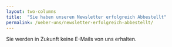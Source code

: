 ```yaml
---
layout: two-columns
title:  "Sie haben unseren Newsletter erfolgreich Abbestellt"
permalink: /ueber-uns/newsletter-erfolgreich-abbestellt/
---
```

Sie werden in Zukunft keine E-Mails von uns erhalten. 
